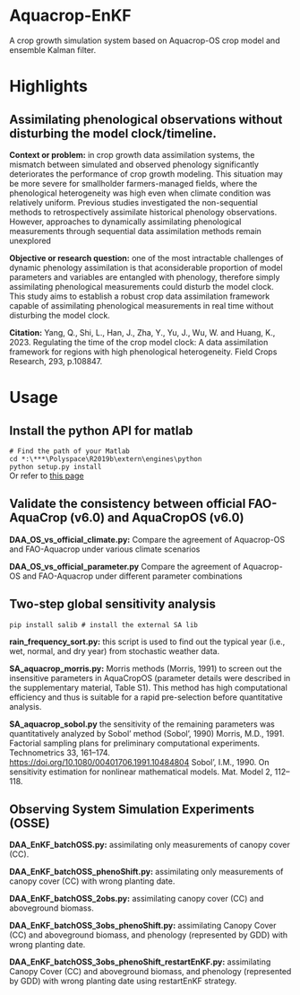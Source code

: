# Aquacrop-EnKF
A crop growth simulation system based on Aquacrop-OS crop model and ensemble Kalman filter.

# Highlights
## Assimilating phenological observations without disturbing the model clock/timeline.

**Context or problem:** in crop growth data assimilation systems, the mismatch between simulated and observed phenology significantly deteriorates the performance of crop growth modeling. This situation may be more severe for smallholder farmers-managed fields, where the phenological heterogeneity was high even when climate condition was relatively uniform. Previous studies investigated the non-sequential methods to retrospectively assimilate historical phenology observations. However, approaches to dynamically assimilating phenological measurements through sequential data assimilation methods remain unexplored

**Objective or research question:** one of the most intractable challenges of dynamic phenology assimilation is that aconsiderable proportion of model parameters and variables are entangled with phenology, therefore simply assimilating phenological measurements could disturb the model clock. This study aims to establish a robust crop data assimilation framework capable of assimilating phenological measurements in real time without disturbing the model clock.

**Citation:** Yang, Q., Shi, L., Han, J., Zha, Y., Yu, J., Wu, W. and Huang, K., 2023. Regulating the time of the crop model clock: A data assimilation framework for regions with high phenological heterogeneity. Field Crops Research, 293, p.108847.

# Usage
## Install the python API for matlab

```# Find the path of your Matlab```<br>
```cd *:\***\Polyspace\R2019b\extern\engines\python```<br>
```python setup.py install```<br>
Or refer to [this page](https://www.mathworks.com/help/matlab/matlab_external/install-the-matlab-engine-for-python.html)

## Validate the consistency between official FAO-AquaCrop (v6.0) and AquaCropOS (v6.0) 

**DAA_OS_vs_official_climate.py:** Compare the agreement of Aquacrop-OS and FAO-Aquacrop under various climate scenarios

**DAA_OS_vs_official_parameter.py** Compare the agreement of Aquacrop-OS and FAO-Aquacrop under different parameter combinations

## Two-step global sensitivity analysis

```pip install salib # install the external SA lib```

**rain_frequency_sort.py:** this script is used to find out the typical year (i.e., wet, normal, and dry year) from stochastic weather data.

**SA_aquacrop_morris.py:** Morris methods (Morris, 1991) to screen out the insensitive parameters in AquaCropOS (parameter details were described in the supplementary
material, Table S1). This method has high computational efficiency and thus is suitable for a rapid pre-selection before quantitative analysis. 

**SA_aquacrop_sobol.py** the sensitivity of the remaining parameters was quantitatively analyzed by Sobol’ method (Sobol’, 1990)
Morris, M.D., 1991. Factorial sampling plans for preliminary computational experiments. Technometrics 33, 161–174. https://doi.org/10.1080/00401706.1991.10484804
Sobol’, I.M., 1990. On sensitivity estimation for nonlinear mathematical models. Mat. Model 2, 112–118.

##  Observing System Simulation Experiments (OSSE)

**DAA_EnKF_batchOSS.py:** assimilating only measurements of canopy cover (CC).

**DAA_EnKF_batchOSS_phenoShift.py:** assimilating only measurements of canopy cover (CC) with wrong planting date.

**DAA_EnKF_batchOSS_2obs.py:** assimilating canopy cover (CC) and aboveground biomass.

**DAA_EnKF_batchOSS_3obs_phenoShift.py:** assimilating Canopy Cover (CC) and aboveground biomass, and phenology (represented by GDD) with wrong planting date.

**DAA_EnKF_batchOSS_3obs_phenoShift_restartEnKF.py:** assimilating Canopy Cover (CC) and aboveground biomass, and phenology (represented by GDD) with wrong planting date using restartEnKF strategy.
